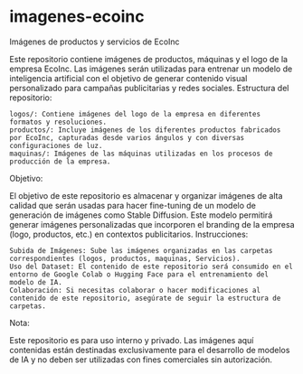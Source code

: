 # imagenes-ecoinc
Imágenes de productos y servicios de EcoInc

Este repositorio contiene imágenes de productos, máquinas y el logo de la empresa EcoInc. Las imágenes serán utilizadas para entrenar un modelo de inteligencia artificial con el objetivo de generar contenido visual personalizado para campañas publicitarias y redes sociales.
Estructura del repositorio:

    logos/: Contiene imágenes del logo de la empresa en diferentes formatos y resoluciones.
    productos/: Incluye imágenes de los diferentes productos fabricados por EcoInc, capturadas desde varios ángulos y con diversas configuraciones de luz.
    maquinas/: Imágenes de las máquinas utilizadas en los procesos de producción de la empresa.

Objetivo:

El objetivo de este repositorio es almacenar y organizar imágenes de alta calidad que serán usadas para hacer fine-tuning de un modelo de generación de imágenes como Stable Diffusion. Este modelo permitirá generar imágenes personalizadas que incorporen el branding de la empresa (logo, productos, etc.) en contextos publicitarios.
Instrucciones:

    Subida de Imágenes: Sube las imágenes organizadas en las carpetas correspondientes (logos, productos, maquinas, Servicios).
    Uso del Dataset: El contenido de este repositorio será consumido en el entorno de Google Colab o Hugging Face para el entrenamiento del modelo de IA.
    Colaboración: Si necesitas colaborar o hacer modificaciones al contenido de este repositorio, asegúrate de seguir la estructura de carpetas.

Nota:

Este repositorio es para uso interno y privado. Las imágenes aquí contenidas están destinadas exclusivamente para el desarrollo de modelos de IA y no deben ser utilizadas con fines comerciales sin autorización.
